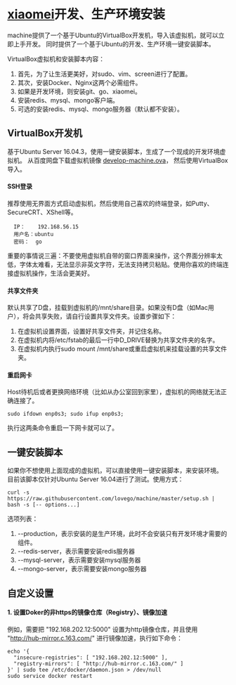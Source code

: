 # <a href="http://github.com/lovego/xiaomei">xiaomei</a>开发、生产环境安装
machine提供了一个基于Ubuntu的VirtualBox开发机，导入该虚拟机，就可以立即上手开发。
同时提供了一个基于Ubuntu的开发、生产环境一键安装脚本。

VirtualBox虚拟机和安装脚本内容：
1. 首先，为了让生活更美好，对sudo、vim、screen进行了配置。
2. 其次，安装Docker、Nginx这两个必需组件。
3. 如果是开发环境，则安装git、go、xiaomei。
4. 安装redis、mysql、mongo客户端。
5. 可选的安装redis、mysql、mongo服务器（默认都不安装）。

## VirtualBox开发机
基于Ubuntu Server 16.04.3，使用一键安装脚本，生成了一个现成的开发环境虚拟机。
从百度网盘下载虚拟机镜像 <a target="_blank" href="https://pan.baidu.com/s/1nv9mEFZ">develop-machine.ova</a>， 然后使用VirtualBox导入。

#### SSH登录
推荐使用无界面方式启动虚拟机，然后使用自己喜欢的终端登录，如Putty、SecureCRT、XShell等。
```
  IP：    192.168.56.15
  用户名：ubuntu
  密码：  go
```
重要的事情说三遍：不要使用虚拟机自带的窗口界面来操作，这个界面分辨率太低，字体太难看，无法显示非英文字符，无法支持拷贝粘贴。使用你喜欢的终端连接虚拟机操作，生活会更美好。

#### 共享文件夹

默认共享了D盘，挂载到虚拟机的/mnt/share目录。如果没有D盘（如Mac用户），将会共享失败，请自行设置共享文件夹。设置步骤如下：
1. 在虚拟机设置界面，设置好共享文件夹，并记住名称。
2. 在虚拟机内将/etc/fstab的最后一行中D_DRIVE替换为共享文件夹的名字。
3. 在虚拟机内执行sudo mount /mnt/share或重启虚拟机来挂载设置的共享文件夹。

#### 重启网卡
Host待机后或者更换网络环境（比如从办公室回到家里），虚拟机的网络就无法正确连接了。
```
sudo ifdown enp0s3; sudo ifup enp0s3;
```
执行这两条命令重启一下网卡就可以了。


## 一键安装脚本
如果你不想使用上面现成的虚拟机，可以直接使用一键安装脚本，来安装环境。 目前该脚本仅针对Ubuntu Server 16.04进行了测试。使用方式：

```
curl -s https://raw.githubusercontent.com/lovego/machine/master/setup.sh | bash -s [-- options...]
```
选项列表：
1. --production，表示安装的是生产环境，此时不会安装只有开发环境才需要的组件。
2. --redis-server，表示需要安装redis服务器
3. --mysql-server，表示需要安装mysql服务器
4. --mongo-server，表示需要安装mongo服务器


## 自定义设置

#### 1. 设置Doker的非https的镜像仓库（Registry）、镜像加速
例如，需要把 "192.168.202.12:5000" 设置为http镜像仓库，并且使用 "http://hub-mirror.c.163.com/" 进行镜像加速，执行如下命令：
```
echo '{
  "insecure-registries": [ "192.168.202.12:5000" ],
  "registry-mirrors": [ "http://hub-mirror.c.163.com/" ]
}' | sudo tee /etc/docker/daemon.json > /dev/null
sudo service docker restart
```

